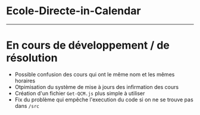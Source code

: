 # Ecole-Directe-in-Calendar
---
# En cours de développement / de résolution
- Possible confusion des cours qui ont le même nom et les mêmes horaires
- Otpimisation du système de mise à jours des infirmation des cours
- Création d'un fichier `Get-QCM.js` plus simple à utiliser
- Fix du problème qui empêche l'execution du code si on ne se trouve pas dans `/src`

